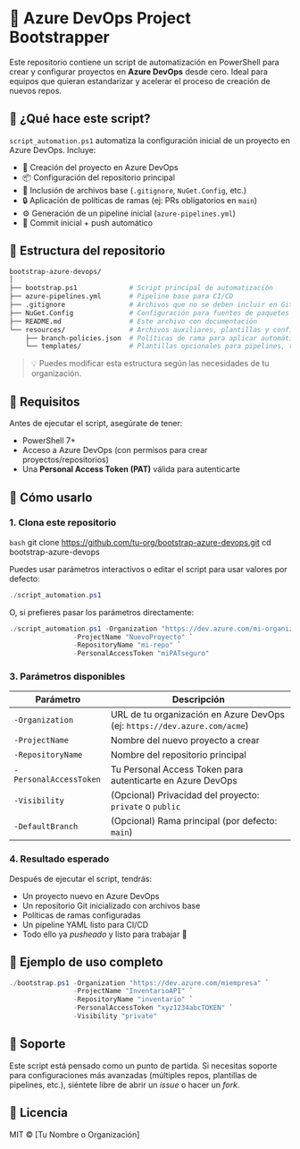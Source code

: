 # 🚀 Azure DevOps Project Bootstrapper

Este repositorio contiene un script de automatización en PowerShell para crear y configurar proyectos en **Azure DevOps** desde cero. Ideal para equipos que quieran estandarizar y acelerar el proceso de creación de nuevos repos.

## 🧰 ¿Qué hace este script?

`script_automation.ps1` automatiza la configuración inicial de un proyecto en Azure DevOps. Incluye:

- 🔨 Creación del proyecto en Azure DevOps
- 📦 Configuración del repositorio principal
- 📁 Inclusión de archivos base (`.gitignore`, `NuGet.Config`, etc.)
- 🔒 Aplicación de políticas de ramas (ej: PRs obligatorios en `main`)
- ⚙️ Generación de un pipeline inicial (`azure-pipelines.yml`)
- 💾 Commit inicial + push automático

## 📁 Estructura del repositorio

```bash
bootstrap-azure-devops/
│
├── bootstrap.ps1             # Script principal de automatización
├── azure-pipelines.yml       # Pipeline base para CI/CD
├── .gitignore                # Archivos que no se deben incluir en Git
├── NuGet.Config              # Configuración para fuentes de paquetes NuGet
├── README.md                 # Este archivo con documentación
└── resources/                # Archivos auxiliares, plantillas y configuraciones adicionales
    ├── branch-policies.json  # Políticas de rama para aplicar automáticamente
    └── templates/            # Plantillas opcionales para pipelines, repos, etc.
```

> 💡 Puedes modificar esta estructura según las necesidades de tu organización.


## 🚦 Requisitos

Antes de ejecutar el script, asegúrate de tener:

- PowerShell 7+
- Acceso a Azure DevOps (con permisos para crear proyectos/repositorios)
- Una **Personal Access Token (PAT)** válida para autenticarte

## 🧪 Cómo usarlo

### 1. Clona este repositorio

```bash```
git clone https://github.com/tu-org/bootstrap-azure-devops.git
cd bootstrap-azure-devops


Puedes usar parámetros interactivos o editar el script para usar valores por defecto:

```powershell
./script_automation.ps1
```

O, si prefieres pasar los parámetros directamente:

```powershell
./script_automation.ps1 -Organization "https://dev.azure.com/mi-organizacion" `
                -ProjectName "NuevoProyecto" `
                -RepositoryName "mi-repo" `
                -PersonalAccessToken "miPATseguro"
```

### 3. Parámetros disponibles

| Parámetro              | Descripción                                                                 |
|------------------------|-----------------------------------------------------------------------------|
| `-Organization`        | URL de tu organización en Azure DevOps (ej: `https://dev.azure.com/acme`)  |
| `-ProjectName`         | Nombre del nuevo proyecto a crear                                           |
| `-RepositoryName`      | Nombre del repositorio principal                                            |
| `-PersonalAccessToken` | Tu Personal Access Token para autenticarte en Azure DevOps                  |
| `-Visibility`          | (Opcional) Privacidad del proyecto: `private` o `public`                    |
| `-DefaultBranch`       | (Opcional) Rama principal (por defecto: `main`)                             |

### 4. Resultado esperado

Después de ejecutar el script, tendrás:

- Un proyecto nuevo en Azure DevOps
- Un repositorio Git inicializado con archivos base
- Políticas de ramas configuradas
- Un pipeline YAML listo para CI/CD
- Todo ello ya *pusheado* y listo para trabajar 💼

## 📝 Ejemplo de uso completo

```powershell
./bootstrap.ps1 -Organization "https://dev.azure.com/miempresa" `
                -ProjectName "InventarioAPI" `
                -RepositoryName "inventario" `
                -PersonalAccessToken "xyz1234abcTOKEN" `
                -Visibility "private"
```

## 🛟 Soporte

Este script está pensado como un punto de partida. Si necesitas soporte para configuraciones más avanzadas (múltiples repos, plantillas de pipelines, etc.), siéntete libre de abrir un *issue* o hacer un *fork*.

## 📄 Licencia

MIT © [Tu Nombre o Organización]

